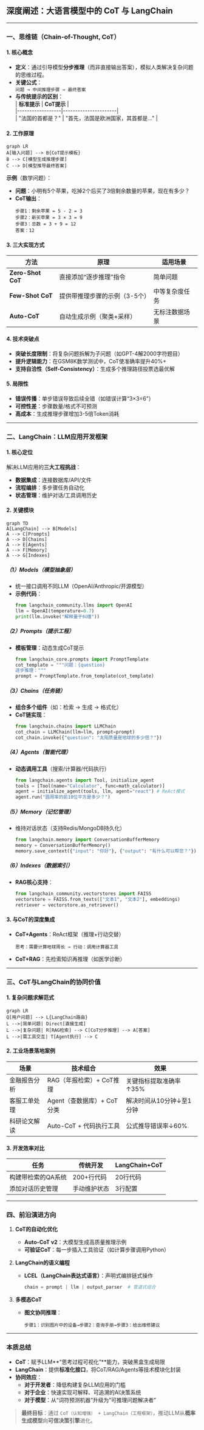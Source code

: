 ## 深度阐述：大语言模型中的 CoT 与 LangChain

---

### **一、思维链（Chain-of-Thought, CoT）**  
#### 1. **核心概念**  
- **定义**：通过引导模型**分步推理**（而非直接输出答案），模拟人类解决复杂问题的思维过程。  
- **关键公式**：  
  `问题 → 中间推理步骤 → 最终答案`  
- **与传统提示的区别**：  
  | **标准提示**      | **CoT提示**          |  
  |------------------|----------------------|  
  | "法国的首都是？"  | "首先，法国是欧洲国家，其首都是..." |  

#### 2. **工作原理**  
```mermaid  
graph LR  
A[输入问题] --> B{CoT提示模板}  
B --> C[模型生成推理步骤]  
C --> D[模型推导最终答案]  
```  
**示例**（数学问题）：  
- **问题**：小明有5个苹果，吃掉2个后买了3倍剩余数量的苹果，现在有多少？  
- **CoT输出**：  
  ```  
  步骤1：剩余苹果 = 5 - 2 = 3  
  步骤2：新买苹果 = 3 × 3 = 9  
  步骤3：总数 = 3 + 9 = 12  
  答案：12  
  ```  

#### 3. **三大实现方式**  
| **方法**          | **原理**                             | **适用场景**         |  
|-------------------|--------------------------------------|---------------------|  
| **Zero-Shot CoT** | 直接添加“逐步推理”指令               | 简单问题            |  
| **Few-Shot CoT**  | 提供带推理步骤的示例（3-5个）        | 中等复杂度任务      |  
| **Auto-CoT**      | 自动生成示例（聚类+采样）            | 无标注数据场景      |  

#### 4. **技术突破点**  
- **突破长度限制**：将复杂问题拆解为子问题（如GPT-4解2000字符题目）  
- **提升逻辑能力**：在GSM8K数学测试中，CoT使准确率提升40%+  
- **支持自洽性（Self-Consistency）**：生成多个推理路径投票选最优解  

#### 5. **局限性**  
- **错误传播**：单步错误导致后续全错（如错误计算“3×3=6”）  
- **可控性差**：步骤数量/格式不可预测  
- **高成本**：生成推理步骤增加3-5倍Token消耗  

---

### **二、LangChain：LLM应用开发框架**  
#### 1. **核心定位**  
解决LLM应用的**三大工程挑战**：  
- **数据集成**：连接数据库/API/文件  
- **流程编排**：多步骤任务自动化  
- **状态管理**：维护对话/工具调用历史  

#### 2. **关键模块**  
```mermaid  
graph TD  
A[LangChain] --> B[Models]  
A --> C[Prompts]  
A --> D[Chains]  
A --> E[Agents]  
A --> F[Memory]  
A --> G[Indexes]  
```  

##### **（1）Models（模型抽象层）**  
- 统一接口调用不同LLM（OpenAI/Anthropic/开源模型）  
- **示例代码**：  
  ```python  
  from langchain_community.llms import OpenAI  
  llm = OpenAI(temperature=0.7)  
  print(llm.invoke("解释量子纠缠"))  
  ```  

##### **（2）Prompts（提示工程）**  
- **模板管理**：动态生成CoT提示  
  ```python  
  from langchain_core.prompts import PromptTemplate  
  cot_template = """问题：{question}  
  逐步推理："""  
  prompt = PromptTemplate.from_template(cot_template)  
  ```  

##### **（3）Chains（任务链）**  
- **组合多个组件**（如：检索 → 生成 → 格式化）  
- **CoT链实现**：  
  ```python  
  from langchain.chains import LLMChain  
  cot_chain = LLMChain(llm=llm, prompt=prompt)  
  cot_chain.invoke({"question": "太阳质量是地球的多少倍？"})  
  ```  

##### **（4）Agents（智能代理）**  
- **动态调用工具**（搜索/计算器/代码执行）  
  ```python  
  from langchain.agents import Tool, initialize_agent  
  tools = [Tool(name="Calculator", func=math_calculator)]  
  agent = initialize_agent(tools, llm, agent="react") # ReAct模式  
  agent.run("圆周率的前10位平方是多少？")  
  ```  

##### **（5）Memory（记忆管理）**  
- 维持对话状态（支持Redis/MongoDB持久化）  
  ```python  
  from langchain.memory import ConversationBufferMemory  
  memory = ConversationBufferMemory()  
  memory.save_context({"input": "你好"}, {"output": "有什么可以帮您？"})  
  ```  

##### **（6）Indexes（数据索引）**  
- **RAG核心支持**：  
  ```python  
  from langchain_community.vectorstores import FAISS  
  vectorstore = FAISS.from_texts(["文本1", "文本2"], embeddings)  
  retriever = vectorstore.as_retriever()  
  ```  

#### 3. **与CoT的深度集成**  
- **CoT+Agents**：ReAct框架（推理+行动交替）  
  ```  
  思考：需要计算地球周长 → 行动：调用计算器工具  
  ```  
- **CoT+RAG**：先检索知识再推理（如医学诊断）  

---

### **三、CoT与LangChain的协同价值**  
#### 1. **复杂问题求解范式**  
```mermaid  
graph LR  
Q[用户问题] --> L{LangChain路由}  
L -->|简单问题| Direct[直接生成]  
L -->|复杂问题| R[RAG检索] --> C[CoT分步推理] --> A[答案]  
L -->|需工具交互| T[Agent执行] --> C  
```  

#### 2. **工业场景落地案例**  
| **场景**         | **技术组合**                | **效果**                  |  
|------------------|---------------------------|--------------------------|  
| 金融报告分析     | RAG（年报检索）+ CoT推理    | 关键指标提取准确率↑35%    |  
| 客服工单处理     | Agent（查数据库）+ CoT分类  | 解决时间从10分钟↓至1分钟 |  
| 科研论文解读     | Auto-CoT + 代码执行工具     | 公式推导错误率↓60%       |  

#### 3. **开发效率对比**  
| **任务**         | **传统开发** | **LangChain+CoT** |  
|------------------|------------|------------------|  
| 构建带检索的QA系统 | 200+行代码 | 20行代码         |  
| 添加对话历史管理  | 手动维护状态 | 3行配置           |  

---

### **四、前沿演进方向**  
1. **CoT的自动化优化**  
   - **Auto-CoT v2**：大模型生成高质量推理示例  
   - **可验证CoT**：每一步插入工具验证（如计算步骤调用Python）  

2. **LangChain的语义编程**  
   - **LCEL（LangChain表达式语言）**：声明式编排链式操作  
     ```python  
     chain = prompt | llm | output_parser  # 管道式组合  
     ```  

3. **多模态CoT**  
   - **图文协同推理**：  
     ```  
     步骤1：识别图片中的设备→步骤2：查询手册→步骤3：给出维修建议  
     ```  

---

### **本质总结**  
- **CoT**：赋予LLM**“思考过程可视化”**能力，突破黑盒生成局限  
- **LangChain**：提供**标准化接口**，将CoT/RAG/Agents等技术模块化封装  
- **协同效应**：  
  - **对于开发者**：降低构建复杂LLM应用的门槛  
  - **对于企业**：快速实现可解释、可追溯的AI决策系统  
  - **对于模型**：从“词符预测机器”升级为“可推理问题解决者”  

> **最终目标**：通过 `CoT（认知增强） + LangChain（工程框架）`，推动LLM从**概率生成模型**向**可信决策引擎**进化。